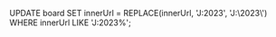 UPDATE board
SET innerUrl = REPLACE(innerUrl, 'J:2023', 'J:\\2023\\')
WHERE innerUrl LIKE 'J:2023%';